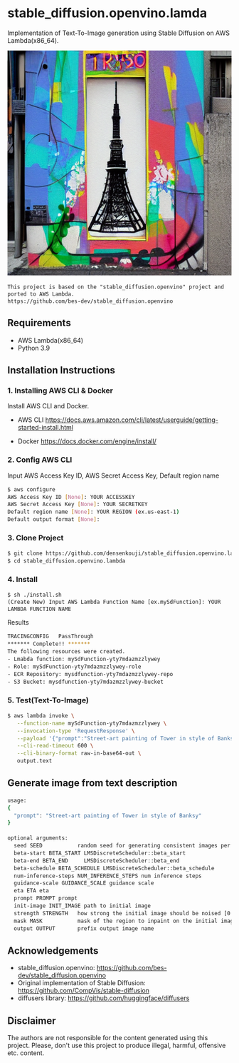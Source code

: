 # stable_diffusion.openvino.lamda

Implementation of Text-To-Image generation using Stable Diffusion on AWS Lambda(x86_64).
<p align="center">
  <img src="data/title.png"/>
</p>

```
This project is based on the "stable_diffusion.openvino" project and ported to AWS Lambda.
https://github.com/bes-dev/stable_diffusion.openvino
```

## Requirements

* AWS Lambda(x86_64)
* Python 3.9

## Installation Instructions
### 1. Installing AWS CLI & Docker
Install AWS CLI and Docker.
- AWS CLI
https://docs.aws.amazon.com/cli/latest/userguide/getting-started-install.html

- Docker
https://docs.docker.com/engine/install/

### 2. Config AWS CLI
Input AWS Access Key ID, AWS Secret Access Key, Default region name
```bash
$ aws configure
AWS Access Key ID [None]: YOUR ACCESSKEY
AWS Secret Access Key [None]: YOUR SECRETKEY
Default region name [None]: YOUR REGION (ex.us-east-1)
Default output format [None]:
```

### 3. Clone Project
```bash
$ git clone https://github.com/densenkouji/stable_diffusion.openvino.lambda.git
$ cd stable_diffusion.openvino.lambda
```

### 4. Install
```bash:
$ sh ./install.sh
(Create New) Input AWS Lambda Function Name [ex.mySdFunction]: YOUR LAMBDA FUNCTION NAME
```
Results
```bash
TRACINGCONFIG   PassThrough
******* Complete!! *******
The following resources were created.
- Lmabda function: mySdFunction-yty7mdazmzzlywey
- Role: mySdFunction-yty7mdazmzzlywey-role
- ECR Repository: mysdfunction-yty7mdazmzzlywey-repo
- S3 Bucket: mysdfunction-yty7mdazmzzlywey-bucket
```

### 5. Test(Text-To-Image)

```bash
$ aws lambda invoke \
   --function-name mySdFunction-yty7mdazmzzlywey \
   --invocation-type 'RequestResponse' \
   --payload '{"prompt":"Street-art painting of Tower in style of Banksy"}' \
   --cli-read-timeout 600 \
   --cli-binary-format raw-in-base64-out \
   output.text
```

## Generate image from text description

```bash
usage: 
{
  "prompt": "Street-art painting of Tower in style of Banksy"
}

optional arguments:
  seed SEED           random seed for generating consistent images per prompt
  beta-start BETA_START LMSDiscreteScheduler::beta_start
  beta-end BETA_END     LMSDiscreteScheduler::beta_end
  beta-schedule BETA_SCHEDULE LMSDiscreteScheduler::beta_schedule
  num-inference-steps NUM_INFERENCE_STEPS num inference steps
  guidance-scale GUIDANCE_SCALE guidance scale
  eta ETA eta
  prompt PROMPT prompt
  init-image INIT_IMAGE path to initial image
  strength STRENGTH   how strong the initial image should be noised [0.0, 1.0]
  mask MASK           mask of the region to inpaint on the initial image
  output OUTPUT       prefix output image name
  ```

## Acknowledgements
* stable_diffusion.openvino: https://github.com/bes-dev/stable_diffusion.openvino
* Original implementation of Stable Diffusion: https://github.com/CompVis/stable-diffusion
* diffusers library: https://github.com/huggingface/diffusers

## Disclaimer

The authors are not responsible for the content generated using this project.
Please, don't use this project to produce illegal, harmful, offensive etc. content.
